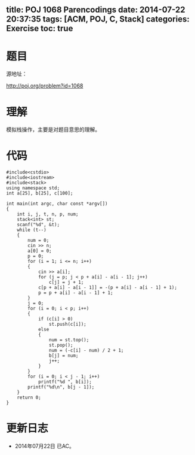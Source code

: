 ﻿title: POJ 1068 Parencodings
date: 2014-07-22 20:37:35
tags: [ACM, POJ, C, Stack]
categories: Exercise
toc: true
---
# 题目
源地址：

http://poj.org/problem?id=1068

# 理解
模拟栈操作，主要是对题目意思的理解。

<!-- more -->

# 代码

```
#include<cstdio>
#include<iostream>
#include<stack>
using namespace std;
int a[25], b[25], c[100];

int main(int argc, char const *argv[])
{
    int i, j, t, n, p, num;
    stack<int> st;
    scanf("%d", &t);
    while (t--)
    {
        num = 0;
        cin >> n;
        a[0] = 0;
        p = 0;
        for (i = 1; i <= n; i++)
        {
            cin >> a[i];
            for (j = p; j < p + a[i] - a[i - 1]; j++)
                c[j] = j + 1;
            c[p + a[i] - a[i - 1]] = -(p + a[i] - a[i - 1] + 1);
            p = p + a[i] - a[i - 1] + 1;
        }
        j = 0;
        for (i = 0; i < p; i++)
        {
            if (c[i] > 0)
                st.push(c[i]);
            else
            {
                num = st.top();
                st.pop();
                num = (-c[i] - num) / 2 + 1;
                b[j] = num;
                j++;
            }
        }
        for (i = 0; i < j - 1; i++)
            printf("%d ", b[i]);
        printf("%d\n", b[j - 1]);
    }
    return 0;
}

```

# 更新日志
- 2014年07月22日 已AC。